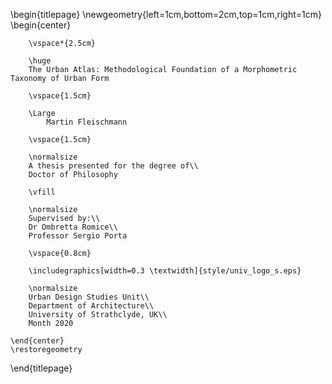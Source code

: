<!--
This is the Latex-heavy title page.
People outside UCL may want to remove the header logo
and add the centred logo
-->

\begin{titlepage}
    \newgeometry{left=1cm,bottom=2cm,top=1cm,right=1cm}
    \begin{center}

        \vspace*{2.5cm}

        \huge
        The Urban Atlas: Methodological Foundation of a Morphometric Taxonomy of Urban Form

        \vspace{1.5cm}

        \Large
		    Martin Fleischmann

        \vspace{1.5cm}

        \normalsize
        A thesis presented for the degree of\\
        Doctor of Philosophy

        \vfill

        \normalsize
        Supervised by:\\
        Dr Ombretta Romice\\
        Professor Sergio Porta

        \vspace{0.8cm}

        \includegraphics[width=0.3 \textwidth]{style/univ_logo_s.eps}

        \normalsize
        Urban Design Studies Unit\\
        Department of Architecture\\
        University of Strathclyde, UK\\
        Month 2020

    \end{center}
    \restoregeometry
\end{titlepage}
